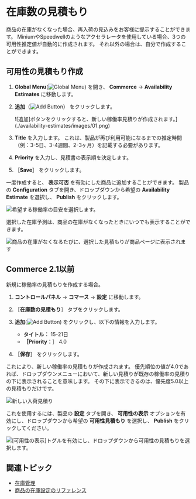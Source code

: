 # 在庫数の見積もり

商品の在庫がなくなった場合、再入荷の見込みをお客様に提示することができます。 MiniumやSpeedwellのようなアクセラレータを使用している場合、3つの可用性推定値が自動的に作成されます。 それ以外の場合は、自分で作成することができます。

## 可用性の見積もり作成

1. **Global Menu**(![Global Menu](../images/icon-applications-menu.png)) を開き、 **Commerce** &rarr; **Availability Estimates** に移動します。

1. **追加**（![Add Button](../images/icon-add.png)） をクリックします。

    ![追加]ボタンをクリックすると、新しい稼働率見積りが作成されます。](./availability-estimates/images/01.png)

1. **Title** を入力します。 これは、製品が再び利用可能になるまでの推定時間（例：3-5日、3-4週間、2-3ヶ月）を記載する必要があります。

1. **Priority** を入力し、見積書の表示順を決定します。

1. ［**Save**］ をクリックします。

一度作成すると、 **表示可否** を有効にした商品に追加することができます。 製品の **Configuration** タブを開き、ドロップダウンから希望の **Availability Estimate** を選択し、 **Publish** をクリックします。

![希望する稼働率の目安を選択します。](./availability-estimates/images/02.png)

選択した在庫予測は、商品の在庫がなくなったときにいつでも表示することができます。

![商品の在庫がなくなるたびに、選択した見積もりが商品ページに表示されます](./availability-estimates/images/03.png)

## Commerce 2.1以前

新規に稼働率の見積もりを作成する場合。

1. **コントロールパネル** → **コマース** → **設定** に移動します。

1. ［**在庫数の見積もり**］ タブをクリックします。

1. **追加**(![Add Button](../images/icon-add.png)) をクリックし、以下の情報を入力します。

   * **タイトル：** 15-21日
   * **［Priority：**］ 4.0

1. ［**保存**］ をクリックします。

これにより、新しい稼働率の見積もりが作成されます。 優先順位の値が4.0であれば、ドロップダウンメニューにおいて、新しい見積りが既存の稼働率の見積りの下に表示されることを意味します。 その下に表示できるのは、優先度5.0以上の見積もりだけです。

![新しい入荷見積り](./availability-estimates/images/04.png)

これを使用するには、製品の **設定** タブを開き、 **可用性の表示** オプションを有効にし、ドロップダウンから希望の **可用性見積もり** を選択し、 **Publish** をクリックしてください。

![ [可用性の表示]トグルを有効にし、ドロップダウンから可用性の見積もりを選択します。](./availability-estimates/images/05.png)

## 関連トピック

* [在庫管理](../inventory-management.md)
* [商品の在庫設定のリファレンス](./product-inventory-configuration-reference-guide.md)
